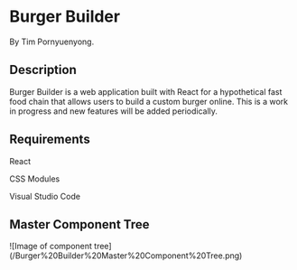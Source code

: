 # Burger Builder

By Tim Pornyuenyong.

## Description

Burger Builder is a web application built with React for a hypothetical fast food chain that allows users to build a custom burger online. This is a work in progress and new features will be added periodically.

## Requirements

React

CSS Modules

Visual Studio Code

## Master Component Tree
![Image of component tree]
(/Burger%20Builder%20Master%20Component%20Tree.png)
